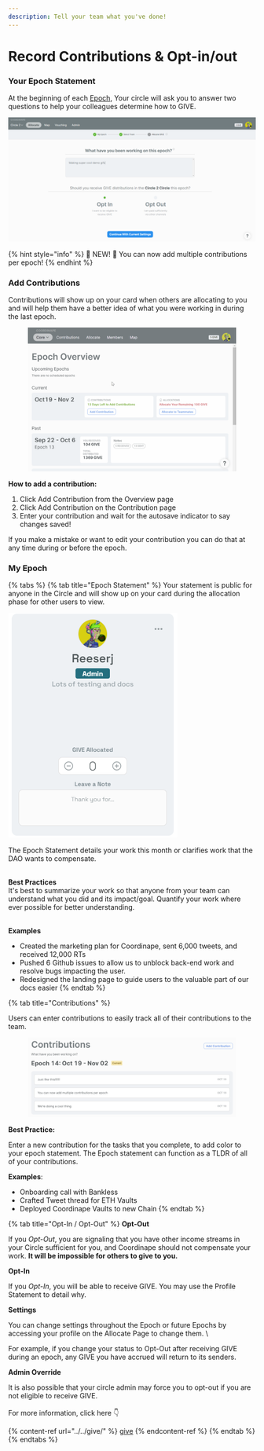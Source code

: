 ```yaml
---
description: Tell your team what you've done!
---
```


# Record Contributions & Opt-in/out

### Your Epoch Statement

At the beginning of each [Epoch](../../epochs/), Your circle will ask you to answer two questions to help your colleagues determine how to GIVE.

![](<../../../.gitbook/assets/image (7) (4).png>)

{% hint style="info" %}
🚨 NEW! 🚨   You can now add multiple contributions per epoch!
{% endhint %}

### Add Contributions

Contributions will show up on your card when others are allocating to you and will help them have a better idea of what you were working in during the last epoch.

<figure><img src="../../../.gitbook/assets/Contributions.gif" alt=""><figcaption></figcaption></figure>

**How to add a contribution:**

1. Click Add Contribution from the Overview page
2. Click Add Contribution on the Contribution page
3. Enter your contribution and wait for the autosave indicator to say changes saved!

If you make a mistake or want to edit your contribution you can do that at any time during or before the epoch.&#x20;

### My Epoch

{% tabs %}
{% tab title="Epoch Statement" %}
Your statement is public for anyone in the Circle and will show up on your card during the allocation phase for other users to view.

![](<../../../.gitbook/assets/image (22) (2).png>)

The Epoch Statement details your work this month or clarifies work that the DAO wants to compensate.

\
**Best Practices**\
It's best to summarize your work so that anyone from your team can understand what you did and its impact/goal. Quantify your work where ever possible for better understanding.

\
**Examples**

* Created the marketing plan for Coordinape, sent 6,000 tweets, and received 12,000 RTs
* Pushed 6 Github issues to allow us to unblock back-end work and resolve bugs impacting the user.
* Redesigned the landing page to guide users to the valuable part of our docs easier
{% endtab %}

{% tab title="Contributions" %}


Users can enter contributions to easily track all of their contributions to the team.

<figure><img src="../../../.gitbook/assets/image (1) (6).png" alt=""><figcaption></figcaption></figure>

**Best Practice:**&#x20;

Enter a new contribution for the tasks that you complete, to add color to your epoch statement. The Epoch statement can function as a TLDR of all of your contributions.

**Examples**:

* Onboarding call with Bankless&#x20;
* Crafted Tweet thread for ETH Vaults
* Deployed Coordinape Vaults to new Chain
{% endtab %}

{% tab title="Opt-In / Opt-Out" %}
**Opt-Out**

If you _Opt-Out_, you are signaling that you have other income streams in your Circle sufficient for you, and Coordinape should not compensate your work. **It will be impossible for others to give to you.**

**Opt-In**

If you _Opt-In_, you will be able to receive GIVE. You may use the Profile Statement to detail why.

**Settings**

You can change settings throughout the Epoch or future Epochs by accessing your profile on the Allocate Page to change them. \\

For example, if you change your status to Opt-Out after receiving GIVE during an epoch, any GIVE you have accrued will return to its senders.

**Admin Override**

It is also possible that your circle admin may force you to opt-out if you are not eligible to receive GIVE.\
\
For more information, click here 👇

{% content-ref url="../../give/" %}
[give](../../give/)
{% endcontent-ref %}
{% endtab %}
{% endtabs %}
